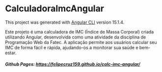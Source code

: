 # CalculadoraImcAngular
This project was generated with [Angular CLI](https://github.com/angular/angular-cli) version 15.1.4.

Este projeto é uma calculadora de IMC (Índice de Massa Corporal) criada utilizando Angular, desenvolvida como uma atividade da disciplina de Programação Web da Fatec. A aplicação permite aos usuários calcular seu IMC de forma fácil e rápida, ajudando-os a monitorar sua saúde e bem-estar.

##### Github Pages: https://felipecruz159.github.io/calc-imc-angular/
